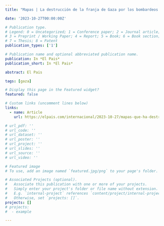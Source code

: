 ```yaml
---
title: "Mapas | La destrucción de la franja de Gaza por los bombardeos israelíes | Internacional | EL PAÍS"

date: '2023-10-27T00:00:00Z'

# Publication type.
# Legend: 0 = Uncategorized; 1 = Conference paper; 2 = Journal article;
# 3 = Preprint / Working Paper; 4 = Report; 5 = Book; 6 = Book section;
# 7 = Thesis; 8 = Patent
publication_types: ['1']

# Publication name and optional abbreviated publication name.
publication: In *El Pais*
publication_short: In *El Pais*

abstract: El Pais

tags: [gaza]

# Display this page in the Featured widget?
featured: false

# Custom links (uncomment lines below)
links:
  - name: Article
    url: https://elpais.com/internacional/2023-10-27/mapas-que-ha-destruido-una-semana-de-bombardeos-israelies-en-gaza.html

# url_pdf: ''
# url_code: ''
# url_dataset: ''
# url_poster: ''
# url_project: ''
# url_slides: ''
# url_source: ''
# url_video: ''

# Featured image
# To use, add an image named `featured.jpg/png` to your page's folder.

# Associated Projects (optional).
#   Associate this publication with one or more of your projects.
#   Simply enter your project's folder or file name without extension.
#   E.g. `internal-project` references `content/project/internal-project/index.md`.
#   Otherwise, set `projects: []`.
projects: []
# projects:
#  - example

---
```

